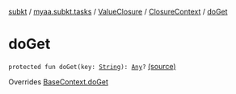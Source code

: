 [subkt](../../../index.md) / [myaa.subkt.tasks](../../index.md) / [ValueClosure](../index.md) / [ClosureContext](index.md) / [doGet](./do-get.md)

# doGet

`protected fun doGet(key: `[`String`](https://kotlinlang.org/api/latest/jvm/stdlib/kotlin/-string/index.html)`): `[`Any`](https://kotlinlang.org/api/latest/jvm/stdlib/kotlin/-any/index.html)`?` [(source)](https://github.com/Myaamori/SubKt/blob/0.1.10/src/main/kotlin/myaa/subkt/tasks/tasks.kt#L474)

Overrides [BaseContext.doGet](../../-base-context/do-get.md)

